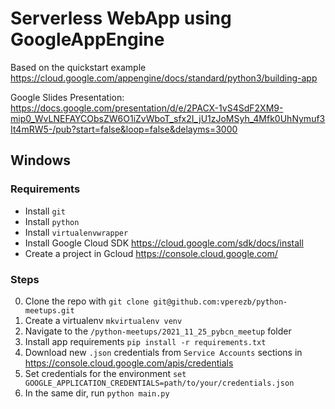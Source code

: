 # Serverless WebApp using GoogleAppEngine

Based on the quickstart example https://cloud.google.com/appengine/docs/standard/python3/building-app

Google Slides Presentation: https://docs.google.com/presentation/d/e/2PACX-1vS4SdF2XM9-mip0_WvLNEFAYCObsZW6O1iZvWboT_sfx2I_jU1zJoMSyh_4Mfk0UhNymuf3It4mRW5-/pub?start=false&loop=false&delayms=3000

## Windows

### Requirements

* Install `git`
* Install `python`
* Install `virtualenvwrapper`
* Install Google Cloud SDK https://cloud.google.com/sdk/docs/install
* Create a project in Gcloud https://console.cloud.google.com/


### Steps

0. Clone the repo with `git clone git@github.com:vperezb/python-meetups.git`
0. Create a virtualenv `mkvirtualenv venv`
0. Navigate to the `/python-meetups/2021_11_25_pybcn_meetup` folder
0. Install app requirements `pip install -r requirements.txt`
0. Download new `.json` credentials from `Service Accounts` sections in https://console.cloud.google.com/apis/credentials
0. Set credentials for the environment `set GOOGLE_APPLICATION_CREDENTIALS=path/to/your/credentials.json`
0. In the same dir, run `python main.py`

